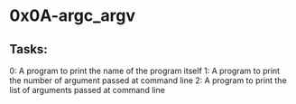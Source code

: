 # 0x0A-argc_argv

## Tasks:
0: A program to print the name of the program itself
1: A program to print the number of argument passed at command line
2: A program to print the list of arguments passed at command line
